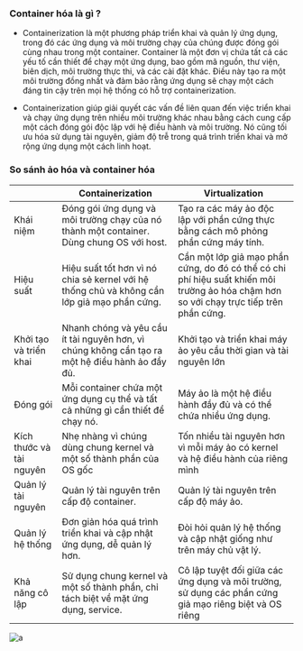 ### Container hóa là gì ?

- Containerization là một phương pháp triển khai và quản lý ứng dụng, trong đó các ứng dụng và môi trường chạy của chúng được đóng gói cùng nhau trong một container. Container là một đơn vị chứa tất cả các yếu tố cần thiết để chạy một ứng dụng, bao gồm mã nguồn, thư viện, biên dịch, môi trường thực thi, và các cài đặt khác. Điều này tạo ra một môi trường đồng nhất và đảm bảo rằng ứng dụng sẽ chạy một cách đáng tin cậy trên mọi hệ thống có hỗ trợ containerization.

- Containerization giúp giải quyết các vấn đề liên quan đến việc triển khai và chạy ứng dụng trên nhiều môi trường khác nhau bằng cách cung cấp một cách đóng gói độc lập với hệ điều hành và môi trường. Nó cũng tối ưu hóa sử dụng tài nguyên, giảm độ trễ trong quá trình triển khai và mở rộng ứng dụng một cách linh hoạt.

### So sánh ảo hóa và container hóa

| | Containerization | Virtualization |
| -- | -- | -- |
| Khái niệm | Đóng gói ứng dụng và môi trường chạy của nó thành một container. Dùng chung OS với host. | Tạo ra các máy ảo độc lập với phần cứng thực bằng cách mô phỏng phần cứng máy tính. |
| Hiệu suất | Hiệu suất tốt hơn vì nó chia sẻ kernel với hệ thống chủ và không cần lớp giả mạo phần cứng. | Cần một lớp giả mạo phần cứng, do đó có thể có chi phí hiệu suất khiến môi trường ảo hóa chậm hơn so với chạy trực tiếp trên phần cứng. |
| Khởi tạo và triển khai | Nhanh chóng và yêu cầu ít tài nguyên hơn, vì chúng không cần tạo ra một hệ điều hành ảo đầy đủ. | Khởi tạo và triển khai máy ảo yêu cầu thời gian và tài nguyên lớn |
| Đóng gói | Mỗi container chứa một ứng dụng cụ thể và tất cả những gì cần thiết để chạy nó. | Máy ảo là một hệ điều hành đầy đủ và có thể chứa nhiều ứng dụng. |
| Kích thước và tài nguyên | Nhẹ nhàng vì chúng dùng chung kernel và một số thành phần của OS gốc | Tốn nhiều tài nguyên hơn vì mỗi máy ảo có kernel và hệ điều hành của riêng mình |
| Quản lý tài nguyên | Quản lý tài nguyên trên cấp độ container. | Quản lý tài nguyên trên cấp độ máy ảo. |
| Quản lý hệ thống | Đơn giản hóa quá trình triển khai và cập nhật ứng dụng, dễ quản lý hơn. | Đòi hỏi quản lý hệ thống và cập nhật giống như trên máy chủ vật lý. |
| Khả năng cô lập | Sử dụng chung kernel và một số thành phần, chỉ tách biệt về mặt ứng dụng, service. | Cô lập tuyệt đối giữa các ứng dụng và môi trường, sử dụng các phần cứng giả mạo riêng biệt và OS riêng |

![a](https://imgur.com/B0HVijk.png)